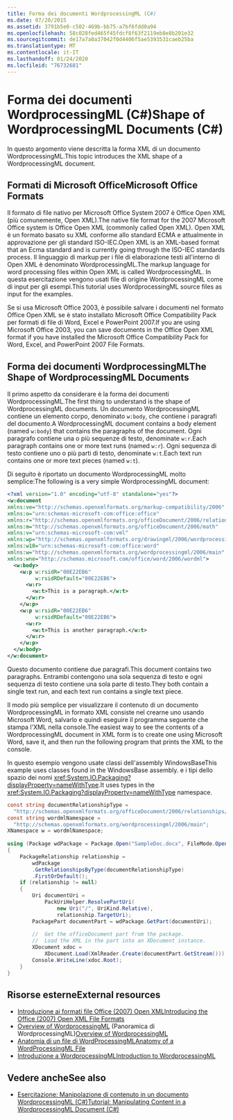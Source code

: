 ```yaml
---
title: Forma dei documenti WordprocessingML (C#)
ms.date: 07/20/2015
ms.assetid: 3791b5e0-c502-469b-bb75-a7bf6fdd0a94
ms.openlocfilehash: 58c028fed465f45fdcf8f63f2119eb8e8b201e32
ms.sourcegitcommit: de17a7a0a37042f0d4406f5ae5393531caeb25ba
ms.translationtype: MT
ms.contentlocale: it-IT
ms.lasthandoff: 01/24/2020
ms.locfileid: "76732681"
---
```

# <a name="shape-of-wordprocessingml-documents-c"></a><span data-ttu-id="214d5-102">Forma dei documenti WordprocessingML (C#)</span><span class="sxs-lookup"><span data-stu-id="214d5-102">Shape of WordprocessingML Documents (C#)</span></span>
<span data-ttu-id="214d5-103">In questo argomento viene descritta la forma XML di un documento WordprocessingML.</span><span class="sxs-lookup"><span data-stu-id="214d5-103">This topic introduces the XML shape of a WordprocessingML document.</span></span>  
  
## <a name="microsoft-office-formats"></a><span data-ttu-id="214d5-104">Formati di Microsoft Office</span><span class="sxs-lookup"><span data-stu-id="214d5-104">Microsoft Office Formats</span></span>  
 <span data-ttu-id="214d5-105">Il formato di file nativo per Microsoft Office System 2007 è Office Open XML (più comunemente, Open XML).</span><span class="sxs-lookup"><span data-stu-id="214d5-105">The native file format for the 2007 Microsoft Office system is Office Open XML (commonly called Open XML).</span></span> <span data-ttu-id="214d5-106">Open XML è un formato basato su XML conforme allo standard ECMA e attualmente in approvazione per gli standard ISO-IEC.</span><span class="sxs-lookup"><span data-stu-id="214d5-106">Open XML is an XML-based format that an Ecma standard and is currently going through the ISO-IEC standards process.</span></span> <span data-ttu-id="214d5-107">Il linguaggio di markup per i file di elaborazione testi all'interno di Open XML è denominato WordprocessingML.</span><span class="sxs-lookup"><span data-stu-id="214d5-107">The markup language for word processing files within Open XML is called WordprocessingML.</span></span> <span data-ttu-id="214d5-108">In questa esercitazione vengono usati file di origine WordprocessingML come di input per gli esempi.</span><span class="sxs-lookup"><span data-stu-id="214d5-108">This tutorial uses WordprocessingML source files as input for the examples.</span></span>  
  
 <span data-ttu-id="214d5-109">Se si usa Microsoft Office 2003, è possibile salvare i documenti nel formato Office Open XML se è stato installato Microsoft Office Compatibility Pack per formati di file di Word, Excel e PowerPoint 2007.</span><span class="sxs-lookup"><span data-stu-id="214d5-109">If you are using Microsoft Office 2003, you can save documents in the Office Open XML format if you have installed the Microsoft Office Compatibility Pack for Word, Excel, and PowerPoint 2007 File Formats.</span></span>  
  
## <a name="the-shape-of-wordprocessingml-documents"></a><span data-ttu-id="214d5-110">Forma dei documenti WordprocessingML</span><span class="sxs-lookup"><span data-stu-id="214d5-110">The Shape of WordprocessingML Documents</span></span>  
 <span data-ttu-id="214d5-111">Il primo aspetto da considerare è la forma dei documenti WordprocessingML.</span><span class="sxs-lookup"><span data-stu-id="214d5-111">The first thing to understand is the shape of WordprocessingML documents.</span></span> <span data-ttu-id="214d5-112">Un documento WordprocessingML contiene un elemento corpo, denominato `w:body`, che contiene i paragrafi del documento.</span><span class="sxs-lookup"><span data-stu-id="214d5-112">A WordprocessingML document contains a body element (named `w:body`) that contains the paragraphs of the document.</span></span> <span data-ttu-id="214d5-113">Ogni paragrafo contiene una o più sequenze di testo, denominate `w:r`.</span><span class="sxs-lookup"><span data-stu-id="214d5-113">Each paragraph contains one or more text runs (named `w:r`).</span></span> <span data-ttu-id="214d5-114">Ogni sequenza di testo contiene uno o più parti di testo, denominate `w:t`.</span><span class="sxs-lookup"><span data-stu-id="214d5-114">Each text run contains one or more text pieces (named `w:t`).</span></span>  
  
 <span data-ttu-id="214d5-115">Di seguito è riportato un documento WordprocessingML molto semplice:</span><span class="sxs-lookup"><span data-stu-id="214d5-115">The following is a very simple WordprocessingML document:</span></span>  
  
```xml  
<?xml version="1.0" encoding="utf-8" standalone="yes"?>  
<w:document  
xmlns:ve="http://schemas.openxmlformats.org/markup-compatibility/2006"  
xmlns:o="urn:schemas-microsoft-com:office:office"  
xmlns:r="http://schemas.openxmlformats.org/officeDocument/2006/relationships"  
xmlns:m="http://schemas.openxmlformats.org/officeDocument/2006/math"  
xmlns:v="urn:schemas-microsoft-com:vml"  
xmlns:wp="http://schemas.openxmlformats.org/drawingml/2006/wordprocessingDrawing"  
xmlns:w10="urn:schemas-microsoft-com:office:word"  
xmlns:w="http://schemas.openxmlformats.org/wordprocessingml/2006/main"  
xmlns:wne="http://schemas.microsoft.com/office/word/2006/wordml">  
  <w:body>  
    <w:p w:rsidR="00E22EB6"  
         w:rsidRDefault="00E22EB6">  
      <w:r>  
        <w:t>This is a paragraph.</w:t>  
      </w:r>  
    </w:p>  
    <w:p w:rsidR="00E22EB6"  
         w:rsidRDefault="00E22EB6">  
      <w:r>  
        <w:t>This is another paragraph.</w:t>  
      </w:r>  
    </w:p>  
  </w:body>  
</w:document>  
```  
  
 <span data-ttu-id="214d5-116">Questo documento contiene due paragrafi.</span><span class="sxs-lookup"><span data-stu-id="214d5-116">This document contains two paragraphs.</span></span> <span data-ttu-id="214d5-117">Entrambi contengono una sola sequenza di testo e ogni sequenza di testo contiene una sola parte di testo.</span><span class="sxs-lookup"><span data-stu-id="214d5-117">They both contain a single text run, and each text run contains a single text piece.</span></span>  
  
 <span data-ttu-id="214d5-118">Il modo più semplice per visualizzare il contenuto di un documento WordprocessingML in formato XML consiste nel crearne uno usando Microsoft Word, salvarlo e quindi eseguire il programma seguente che stampa l'XML nella console.</span><span class="sxs-lookup"><span data-stu-id="214d5-118">The easiest way to see the contents of a WordprocessingML document in XML form is to create one using Microsoft Word, save it, and then run the following program that prints the XML to the console.</span></span>  
  
 <span data-ttu-id="214d5-119">In questo esempio vengono usate classi dell'assembly WindowsBase</span><span class="sxs-lookup"><span data-stu-id="214d5-119">This example uses classes found in the WindowsBase assembly.</span></span> <span data-ttu-id="214d5-120">e i tipi dello spazio dei nomi <xref:System.IO.Packaging?displayProperty=nameWithType>.</span><span class="sxs-lookup"><span data-stu-id="214d5-120">It uses types in the <xref:System.IO.Packaging?displayProperty=nameWithType> namespace.</span></span>  
  
```csharp  
const string documentRelationshipType =  
  "http://schemas.openxmlformats.org/officeDocument/2006/relationships/officeDocument";  
const string wordmlNamespace =  
  "http://schemas.openxmlformats.org/wordprocessingml/2006/main";  
XNamespace w = wordmlNamespace;  
  
using (Package wdPackage = Package.Open("SampleDoc.docx", FileMode.Open, FileAccess.Read))  
{  
    PackageRelationship relationship =  
        wdPackage  
        .GetRelationshipsByType(documentRelationshipType)  
        .FirstOrDefault();  
    if (relationship != null)  
    {  
        Uri documentUri =  
            PackUriHelper.ResolvePartUri(  
                new Uri("/", UriKind.Relative),  
                relationship.TargetUri);  
        PackagePart documentPart = wdPackage.GetPart(documentUri);  
  
        //  Get the officeDocument part from the package.  
        //  Load the XML in the part into an XDocument instance.  
        XDocument xdoc =  
            XDocument.Load(XmlReader.Create(documentPart.GetStream()));  
        Console.WriteLine(xdoc.Root);  
    }  
}  
```  
  
## <a name="external-resources"></a><span data-ttu-id="214d5-121">Risorse esterne</span><span class="sxs-lookup"><span data-stu-id="214d5-121">External resources</span></span>

- [<span data-ttu-id="214d5-122">Introduzione ai formati file Office (2007) Open XML</span><span class="sxs-lookup"><span data-stu-id="214d5-122">Introducing the Office (2007) Open XML File Formats</span></span>](https://docs.microsoft.com/previous-versions/office/developer/office-2007/aa338205%28v=office.12%29)
- <span data-ttu-id="214d5-123">[Overview of WordprocessingML](https://docs.microsoft.com/previous-versions/office/developer/office-2003/aa212812%28v=office.11%29) (Panoramica di WordprocessingML)</span><span class="sxs-lookup"><span data-stu-id="214d5-123">[Overview of WordprocessingML](https://docs.microsoft.com/previous-versions/office/developer/office-2003/aa212812%28v=office.11%29)</span></span>
- [<span data-ttu-id="214d5-124">Anatomia di un file di WordProcessingML</span><span class="sxs-lookup"><span data-stu-id="214d5-124">Anatomy of a WordProcessingML File</span></span>](http://officeopenxml.com/anatomyofOOXML.php)
- [<span data-ttu-id="214d5-125">Introduzione a WordprocessingML</span><span class="sxs-lookup"><span data-stu-id="214d5-125">Introduction to WordprocessingML</span></span>](https://ericwhite.com/blog/introduction-to-wordprocessingml-series/)

## <a name="see-also"></a><span data-ttu-id="214d5-126">Vedere anche</span><span class="sxs-lookup"><span data-stu-id="214d5-126">See also</span></span>

- [<span data-ttu-id="214d5-127">Esercitazione: Manipolazione di contenuto in un documento WordprocessingML (C#)</span><span class="sxs-lookup"><span data-stu-id="214d5-127">Tutorial: Manipulating Content in a WordprocessingML Document (C#)</span></span>](./shape-of-wordprocessingml-documents.md)
